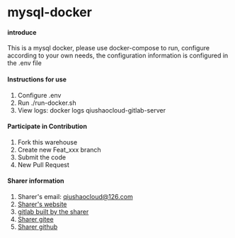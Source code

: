 # mysql-docker

#### introduce
This is a mysql docker, please use docker-compose to run, configure according to your own needs, the configuration information is configured in the .env file

#### Instructions for use

1. Configure .env
2. Run ./run-docker.sh
3. View logs: docker logs qiushaocloud-gitlab-server

#### Participate in Contribution

1. Fork this warehouse
2. Create new Feat_xxx branch
3. Submit the code
4. New Pull Request


#### Sharer information

1. Sharer's email: qiushaocloud@126.com
2. [Sharer's website](https://www.qiushaocloud.top)
3. [gitlab built by the sharer](https://www.qiushaocloud.top/gitlab/qiushaocloud)
3. [Sharer gitee](https://gitee.com/qiushaocloud/dashboard/projects)
3. [Sharer github](https://github.com/qiushaocloud?tab=repositories)